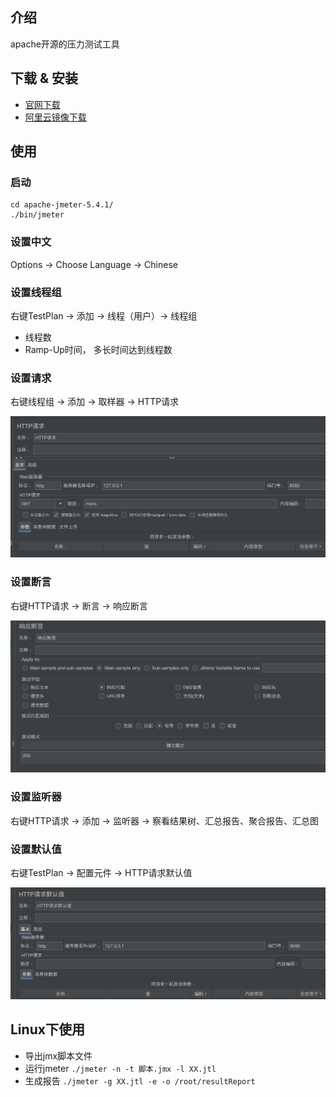 ## 介绍
apache开源的压力测试工具



## 下载 & 安装

- [官网下载](https://jmeter.apache.org/download_jmeter.cgi)
- [阿里云镜像下载](https://mirrors.aliyun.com/apache/jmeter/binaries/)



## 使用

### 启动

```shell
cd apache-jmeter-5.4.1/
./bin/jmeter
```



### 设置中文
Options -> Choose Language -> Chinese



### 设置线程组

右键TestPlan -> 添加 -> 线程（用户）-> 线程组

- 线程数
- Ramp-Up时间， 多长时间达到线程数 



### 设置请求

右键线程组 -> 添加 -> 取样器 -> HTTP请求

![image-20211102133307573](../../resource/images/image-20211102133307573.png)



### 设置断言

右键HTTP请求 -> 断言 -> 响应断言

![image-20211102133436355](../../resource/images/image-20211102133436355.png)



### 设置监听器

右键HTTP请求 -> 添加 -> 监听器 -> 察看结果树、汇总报告、聚合报告、汇总图



### 设置默认值

右键TestPlan -> 配置元件 -> HTTP请求默认值

![image-20211102133711348](../../resource/images/image-20211102133711348.png)



## Linux下使用

- 导出jmx脚本文件
- 运行jmeter `./jmeter -n -t 脚本.jmx -l XX.jtl`
- 生成报告 `./jmeter -g XX.jtl -e -o /root/resultReport`